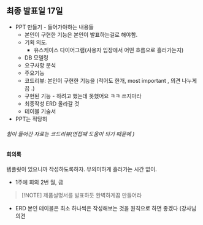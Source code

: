 ## 최종 발표일 17일 
- PPT 만들기 - 들어가야하는 내용들 
	- 본인이 구현한 기능은 본인이 발표하는걸로 해야함.
	- 기획 의도.
		- 유스케이스 다이어그램(사용자 입장에서 어떤 흐름으로 흘러가는지)
	- DB 모델링
	- 요구사항 분석 
	- 주요기능
	- 코드리뷰: 본인이 구현한 기능을 (적어도 한개, most important , 의견 나누게끔 .)
	- 구현된 기능 - 하려고 했는데 못했어요 ㅋㅋ 쓰지마라 
	- 최종작성 ERD 올라갈 것 
	- 테이블 기술서
- PPT는 적당히

###### 힘이 들어간 자료는 코드리뷰(면접때 도움이 되기 때문에 )

#### 회의록
템플릿이 있으니까 작성하도록하자. 
무의미하게 흘러가는 시간 없이. 

- 1주에 회의 2번 월, 금 



> [!NOTE] 제품설명서를 발표하듯
> 완벽하게끔 만들어라


- ERD 본인 테이블은 최소 하나씩은 작성해보는 것을 원칙으로 하면 좋겠다 (강사님 의견
